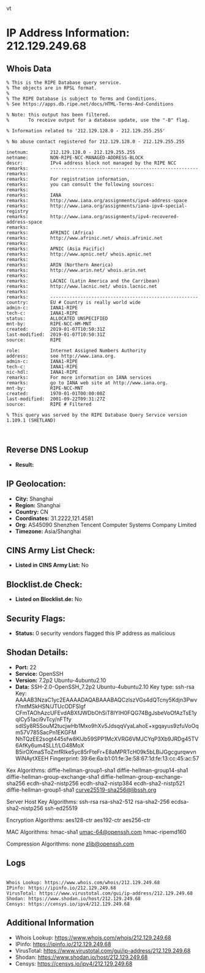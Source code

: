 vt
# IP Address Information: 212.129.249.68

## Whois Data
```
% This is the RIPE Database query service.
% The objects are in RPSL format.
%
% The RIPE Database is subject to Terms and Conditions.
% See https://apps.db.ripe.net/docs/HTML-Terms-And-Conditions

% Note: this output has been filtered.
%       To receive output for a database update, use the "-B" flag.

% Information related to '212.129.128.0 - 212.129.255.255'

% No abuse contact registered for 212.129.128.0 - 212.129.255.255

inetnum:        212.129.128.0 - 212.129.255.255
netname:        NON-RIPE-NCC-MANAGED-ADDRESS-BLOCK
descr:          IPv4 address block not managed by the RIPE NCC
remarks:        ------------------------------------------------------
remarks:
remarks:        For registration information,
remarks:        you can consult the following sources:
remarks:
remarks:        IANA
remarks:        http://www.iana.org/assignments/ipv4-address-space
remarks:        http://www.iana.org/assignments/iana-ipv4-special-registry
remarks:        http://www.iana.org/assignments/ipv4-recovered-address-space
remarks:
remarks:        AFRINIC (Africa)
remarks:        http://www.afrinic.net/ whois.afrinic.net
remarks:
remarks:        APNIC (Asia Pacific)
remarks:        http://www.apnic.net/ whois.apnic.net
remarks:
remarks:        ARIN (Northern America)
remarks:        http://www.arin.net/ whois.arin.net
remarks:
remarks:        LACNIC (Latin America and the Carribean)
remarks:        http://www.lacnic.net/ whois.lacnic.net
remarks:
remarks:        ------------------------------------------------------
country:        EU # Country is really world wide
admin-c:        IANA1-RIPE
tech-c:         IANA1-RIPE
status:         ALLOCATED UNSPECIFIED
mnt-by:         RIPE-NCC-HM-MNT
created:        2019-01-07T10:50:31Z
last-modified:  2019-01-07T10:50:31Z
source:         RIPE

role:           Internet Assigned Numbers Authority
address:        see http://www.iana.org.
admin-c:        IANA1-RIPE
tech-c:         IANA1-RIPE
nic-hdl:        IANA1-RIPE
remarks:        For more information on IANA services
remarks:        go to IANA web site at http://www.iana.org.
mnt-by:         RIPE-NCC-MNT
created:        1970-01-01T00:00:00Z
last-modified:  2001-09-22T09:31:27Z
source:         RIPE # Filtered

% This query was served by the RIPE Database Query Service version 1.109.1 (SHETLAND)



```
## Reverse DNS Lookup
- **Result:** 

## IP Geolocation:
- **City:** Shanghai
- **Region:** Shanghai
- **Country:** CN
- **Coordinates:** 31.2222,121.4581
- **Org:** AS45090 Shenzhen Tencent Computer Systems Company Limited
- **Timezone:** Asia/Shanghai

## CINS Army List Check:
- **Listed in CINS Army List:** 
No

## Blocklist.de Check:
- **Listed on Blocklist.de:** 
No

## Security Flags:
- **Status:** 0 security vendors flagged this IP address as malicious

## Shodan Details:
- **Port:** 22
- **Service:** OpenSSH
- **Version:** 7.2p2 Ubuntu-4ubuntu2.10
- **Data:** SSH-2.0-OpenSSH_7.2p2 Ubuntu-4ubuntu2.10
Key type: ssh-rsa
Key: AAAAB3NzaC1yc2EAAAADAQABAAABAQCzlszVGs4dQTcny5Kdjn3Pwvf7mtMSkHSN/JTUcODFSlgf
CFmTAOhAzcUFEvdABXfJWDbOhSiT8IYIH0FQG74BgJsbeVoOfAzTsE1yqICy51aci9vTcy/nFTfy
sdISy8R5SouM2tucjwHb1Mxo9hXv5JdsqqVyaLahoE+xgqayus9zfuVoOqm57V785SacPn1EKGFM
NhTQzEE2sogt445sfw8KlJb59SPP1McXVRG6VMJCYqP3Xb9JRDg45TV6AfKy6um4SLLf/LG48MoX
B5irOXmaSToZmfRIke5yc85rFteFr+E8aMPRTcH09k5bLBiJGgcgurqwvnWiNAytXEEH
Fingerprint: 39:6e:6a:b1:01:fe:3e:58:67:1d:fe:13:cc:45:ac:57

Kex Algorithms:
	diffie-hellman-group1-sha1
	diffie-hellman-group14-sha1
	diffie-hellman-group-exchange-sha1
	diffie-hellman-group-exchange-sha256
	ecdh-sha2-nistp256
	ecdh-sha2-nistp384
	ecdh-sha2-nistp521
	diffie-hellman-group1-sha1
	curve25519-sha256@libssh.org

Server Host Key Algorithms:
	ssh-rsa
	rsa-sha2-512
	rsa-sha2-256
	ecdsa-sha2-nistp256
	ssh-ed25519

Encryption Algorithms:
	aes128-ctr
	aes192-ctr
	aes256-ctr

MAC Algorithms:
	hmac-sha1
	umac-64@openssh.com
	hmac-ripemd160

Compression Algorithms:
	none
	zlib@openssh.com


## Logs
```

Whois Lookup: https://www.whois.com/whois/212.129.249.68
IPinfo: https://ipinfo.io/212.129.249.68
VirusTotal: https://www.virustotal.com/gui/ip-address/212.129.249.68
Shodan: https://www.shodan.io/host/212.129.249.68
Censys: https://censys.io/ipv4/212.129.249.68

```
## Additional Information
- Whois Lookup: https://www.whois.com/whois/212.129.249.68
- IPinfo: https://ipinfo.io/212.129.249.68
- VirusTotal: https://www.virustotal.com/gui/ip-address/212.129.249.68
- Shodan: https://www.shodan.io/host/212.129.249.68
- Censys: https://censys.io/ipv4/212.129.249.68


